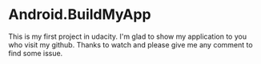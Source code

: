 # Android.BuildMyApp
This is my first project in udacity.
I'm glad to show my application to you who visit my github.
Thanks to watch and please give me any comment to find some issue.
